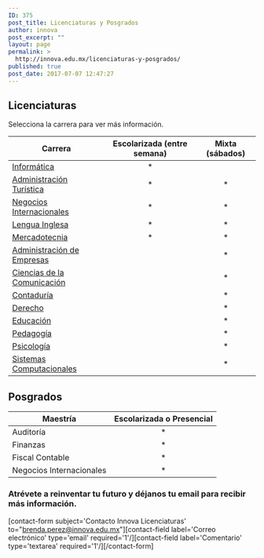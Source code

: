 ```yaml
---
ID: 375
post_title: Licenciaturas y Posgrados
author: innova
post_excerpt: ""
layout: page
permalink: >
  http://innova.edu.mx/licenciaturas-y-posgrados/
published: true
post_date: 2017-07-07 12:47:27
---
```

## Licenciaturas

Selecciona la carrera para ver más información.

Carrera | Escolarizada (entre semana) | Mixta (sábados)
--|:--:|:--:
<a href="http://innova.edu.mx/licenciatura-en-informatica/">Informática</a> | * |
<a href="http://innova.edu.mx/licenciatura-en-administracion-turistica/">Administración Turística</a> | * | *
<a href="http://innova.edu.mx/licenciatura-en-negocios-internacionales/">Negocios Internacionales</a> | * | *
<a href="http://innova.edu.mx/licenciatura-en-lengua-inglesa/">Lengua Inglesa</a> | * | *
<a href="http://innova.edu.mx/licenciatura-en-mercadotecnia/">Mercadotecnia</a> | * | *
<a href="http://innova.edu.mx/licenciatura-en-administracion-de-empresas/">Administración de Empresas</a> | | *
<a href="http://innova.edu.mx/licenciatura-en-ciencias-de-la-comunicacion/">Ciencias de la Comunicación</a> | | *
<a href="http://innova.edu.mx/licenciatura-en-contaduria/">Contaduría</a> | | *
<a href="http://innova.edu.mx/licenciatura-en-derecho/">Derecho</a> | | *
<a href="http://innova.edu.mx/licenciatura-en-educacion/">Educación</a> | | *
<a href="http://innova.edu.mx/licenciatura-en-pedagogia/">Pedagogía</a> | | *
<a href="http://innova.edu.mx/licenciatura-en-psicologia/">Psicología</a> | | *
<a href="http://innova.edu.mx/licenciatura-en-sistemas-computacionales/">Sistemas Computacionales</a> | | *

## Posgrados

Maestría | Escolarizada o Presencial
---|:---:
Auditoría | *
Finanzas | *
Fiscal Contable | *
Negocios Internacionales | *

### **Atrévete a reinventar tu futuro** y déjanos tu email para recibir más información.

 [contact-form subject='Contacto Innova Licenciaturas' to="brenda.perez@innova.edu.mx"][contact-field label='Correo electrónico' type='email' required='1'/][contact-field label='Comentario' type='textarea' required='1'/][/contact-form]
